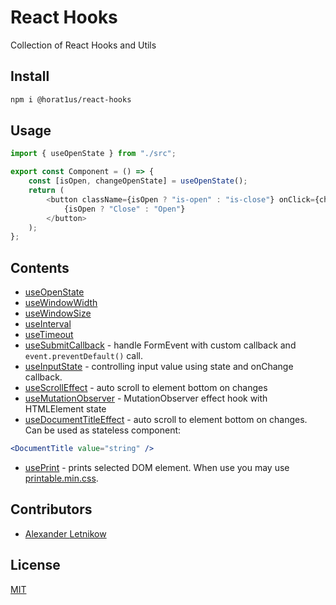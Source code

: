 # React Hooks
Collection of React Hooks and Utils

## Install
```bash
npm i @horat1us/react-hooks
```

## Usage
```typescript jsx
import { useOpenState } from "./src";

export const Component = () => {
    const [isOpen, changeOpenState] = useOpenState();
    return (
        <button className={isOpen ? "is-open" : "is-close"} onClick={changeOpenState}>
            {isOpen ? "Close" : "Open"}
        </button>
    );
};
```

## Contents
- [useOpenState](./src/use-open-state.ts)
- [useWindowWidth](./src/use-window-width.ts)
- [useWindowSize](./src/use-window-size.ts)
- [useInterval](./src/use-interval.ts)
- [useTimeout](./src/use-timeout.ts)
- [useSubmitCallback](./src/use-submit-callback.ts) - handle FormEvent with custom callback
and `event.preventDefault()` call.
- [useInputState](./src/use-input-state.ts) - controlling input value using state and onChange callback.
- [useScrollEffect](./src/use-scroll-effect.ts) - auto scroll to element bottom on changes
- [useMutationObserver](./src/use-mutation-observer.ts) - MutationObserver effect hook with HTMLElement state
- [useDocumentTitleEffect](./src/use-document-title-effect.ts) - auto scroll to element bottom on changes. 
Can be used as stateless component:
```jsx harmony
<DocumentTitle value="string" />
  ```
- [usePrint](./src/use-input-state.ts) - prints selected DOM element.
When use you may use [printable.min.css](./styles/printable.min.css).

## Contributors
- [Alexander <Horat1us> Letnikow](https://github.com/Horat1us)

## License
[MIT](./LICENSE)
